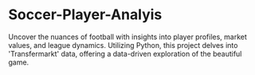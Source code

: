 # Soccer-Player-Analyis
Uncover the nuances of football with insights into player profiles, market values, and league dynamics. Utilizing Python, this project delves into 'Transfermarkt' data, offering a data-driven exploration of the beautiful game. 
